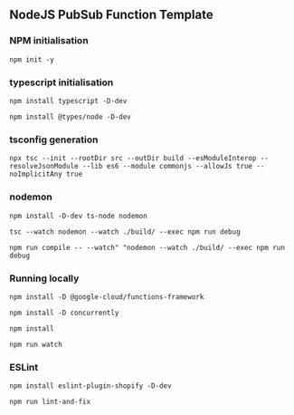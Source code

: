 ## NodeJS PubSub Function Template

### NPM initialisation

`npm init -y`

### typescript initialisation

`npm install typescript -D-dev`

`npm install @types/node -D-dev`

### tsconfig generation
`npx tsc --init --rootDir src --outDir build --esModuleInterop --resolveJsonModule --lib es6 --module commonjs --allowJs true --noImplicitAny true`

### nodemon
`npm install -D-dev ts-node nodemon`

`tsc --watch nodemon --watch ./build/ --exec npm run debug`

`npm run compile -- --watch" "nodemon --watch ./build/ --exec npm run debug`

### Running locally

`npm install -D @google-cloud/functions-framework`

`npm install -D concurrently`

`npm install`

`npm run watch`

### ESLint

`npm install eslint-plugin-shopify -D-dev`

`npm run lint-and-fix`